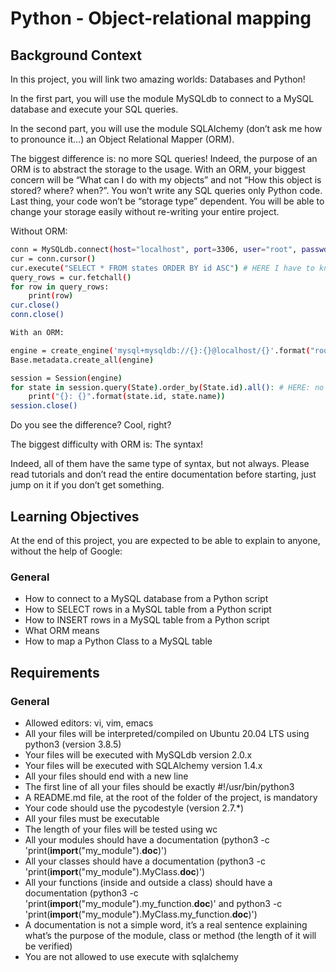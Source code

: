 # Python - Object-relational mapping

## Background Context
In this project, you will link two amazing worlds: Databases and Python!

In the first part, you will use the module MySQLdb to connect to a MySQL database and execute your SQL queries.

In the second part, you will use the module SQLAlchemy (don’t ask me how to pronounce it…) an Object Relational Mapper (ORM).

The biggest difference is: no more SQL queries! Indeed, the purpose of an ORM is to abstract the storage to the usage. With an ORM, your biggest concern will be “What can I do with my objects” and not “How this object is stored? where? when?”. You won’t write any SQL queries only Python code. Last thing, your code won’t be “storage type” dependent. You will be able to change your storage easily without re-writing your entire project.

Without ORM:
```bash
conn = MySQLdb.connect(host="localhost", port=3306, user="root", passwd="root", db="my_db", charset="utf8")
cur = conn.cursor()
cur.execute("SELECT * FROM states ORDER BY id ASC") # HERE I have to know SQL to grab all states in my database
query_rows = cur.fetchall()
for row in query_rows:
    print(row)
cur.close()
conn.close()
```

```bash
With an ORM:

engine = create_engine('mysql+mysqldb://{}:{}@localhost/{}'.format("root", "root", "my_db"), pool_pre_ping=True)
Base.metadata.create_all(engine)

session = Session(engine)
for state in session.query(State).order_by(State.id).all(): # HERE: no SQL query, only objects!
    print("{}: {}".format(state.id, state.name))
session.close()
```

Do you see the difference? Cool, right?

The biggest difficulty with ORM is: The syntax!

Indeed, all of them have the same type of syntax, but not always. Please read tutorials and don’t read the entire documentation before starting, just jump on it if you don’t get something.

## Learning Objectives
At the end of this project, you are expected to be able to explain to anyone, without the help of Google:

### General
*   How to connect to a MySQL database from a Python script
*   How to SELECT rows in a MySQL table from a Python script
*   How to INSERT rows in a MySQL table from a Python script
*   What ORM means
*   How to map a Python Class to a MySQL table

## Requirements
### General

*   Allowed editors: vi, vim, emacs
*   All your files will be interpreted/compiled on Ubuntu 20.04 LTS using python3 (version 3.8.5)
*   Your files will be executed with MySQLdb version 2.0.x
*   Your files will be executed with SQLAlchemy version 1.4.x
*   All your files should end with a new line
*   The first line of all your files should be exactly #!/usr/bin/python3
*   A README.md file, at the root of the folder of the project, is mandatory
*   Your code should use the pycodestyle (version 2.7.*)
*   All your files must be executable
*   The length of your files will be tested using wc
*   All your modules should have a documentation (python3 -c 'print(__import__("my_module").__doc__)')
*   All your classes should have a documentation (python3 -c 'print(__import__("my_module").MyClass.__doc__)')
*   All your functions (inside and outside a class) should have a documentation (python3 -c 'print(__import__("my_module").my_function.__doc__)' and python3 -c 'print(__import__("my_module").MyClass.my_function.__doc__)')
*   A documentation is not a simple word, it’s a real sentence explaining what’s the purpose of the module, class or method (the length of it will be verified)
*   You are not allowed to use execute with sqlalchemy
